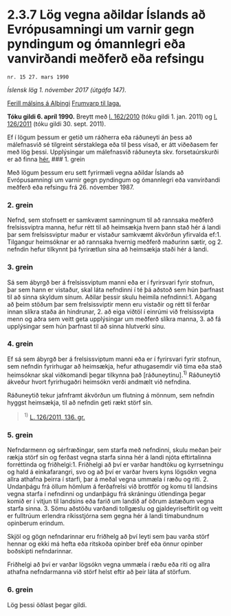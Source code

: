 # 2.3.7 Lög vegna aðildar Íslands að Evrópusamningi um varnir gegn pyndingum og ómannlegri eða vanvirðandi meðferð eða refsingu

`nr. 15 27. mars 1990`

_Íslensk lög 1. nóvember 2017 (útgáfa 147)._

[Ferill málsins á Alþingi](https://www.althingi.is/thingstorf/thingmalalistar-eftir-thingum/ferill/?ltg=112&mnr=240)
[Frumvarp til laga.](https://www.althingi.is/altext/112/s/0356.html)

**Tóku gildi 6. apríl 1990.**
Breytt með
[l. 162/2010](https://althingi.is/altext/stjt/2010.162.html) (tóku gildi 1. jan. 2011) og
[l. 126/2011](https://althingi.is/altext/stjt/2011.126.html) (tóku gildi 30. sept. 2011).

Ef í lögum þessum er getið um ráðherra eða ráðuneyti án þess að málefnasvið sé tilgreint sérstaklega eða til þess vísað, er átt viðeðasem fer með lög þessi. Upplýsingar um málefnasvið ráðuneyta skv. forsetaúrskurði er að finna [hér.](2017015.md) ### 1. grein

Með lögum þessum eru sett fyrirmæli vegna aðildar Íslands að Evrópusamningi um varnir gegn pyndingum og ómannlegri eða vanvirðandi meðferð eða refsingu frá 26. nóvember 1987.

### 2. grein

Nefnd, sem stofnsett er samkvæmt samningnum til að rannsaka meðferð frelsissviptra manna, hefur rétt til að heimsækja hvern þann stað hér á landi þar sem frelsissviptur maður er vistaður samkvæmt ákvörðun yfirvalda ef:1. Tilgangur heimsóknar er að rannsaka hvernig meðferð maðurinn sætir, og
2. nefndin hefur tilkynnt þá fyrirætlun sína að heimsækja staði hér á landi.

### 3. grein

Sá sem ábyrgð ber á frelsissviptum manni eða er í fyrirsvari fyrir stofnun, þar sem hann er vistaður, skal láta nefndinni í té þá aðstoð sem hún þarfnast til að sinna skyldum sínum. Aðilar þessir skulu heimila nefndinni:1. Aðgang að þeim stöðum þar sem frelsissviptir menn eru vistaðir og rétt til ferðar innan slíkra staða án hindrunar,
2. að eiga viðtöl í einrúmi við frelsissvipta menn og aðra sem veitt geta upplýsingar um meðferð slíkra manna,
3. að fá upplýsingar sem hún þarfnast til að sinna hlutverki sínu.

### 4. grein

Ef sá sem ábyrgð ber á frelsissviptum manni eða er í fyrirsvari fyrir stofnun, sem nefndin fyrirhugar að heimsækja, hefur athugasemdir við tíma eða stað heimsóknar skal viðkomandi þegar tilkynna það [ráðuneytinu].<sup>1)</sup> Ráðuneytið ákveður hvort fyrirhugaðri heimsókn verði andmælt við nefndina.

Ráðuneytið tekur jafnframt ákvörðun um flutning á mönnum, sem nefndin hyggst heimsækja, til að nefndin geti rækt störf sín.

> <sup>1)</sup> [L. 126/2011, 136. gr.](https://althingi.is/altext/stjt/2011.126.html)

### 5. grein

Nefndarmenn og sérfræðingar, sem starfa með nefndinni, skulu meðan þeir rækja störf sín og ferðast vegna starfa sinna hér á landi njóta eftirtalinna forréttinda og friðhelgi:1. Friðhelgi að því er varðar handtöku og kyrrsetningu og hald á einkafarangri, svo og að því er varðar hvers kyns lögsókn vegna allra athafna þeirra í starfi, þar á meðal vegna ummæla í ræðu og riti.
2. Undanþágu frá öllum hömlum á ferðafrelsi við brottför og komu til landsins vegna starfa í nefndinni og undanþágu frá skráningu útlendinga þegar komið er í vitjun til landsins eða farið um landið af öðrum ástæðum vegna starfa sinna.
3. Sömu aðstöðu varðandi tollgæslu og gjaldeyriseftirlit og veitt er fulltrúum erlendra ríkisstjórna sem gegna hér á landi tímabundnum opinberum erindum.

Skjöl og gögn nefndarinnar eru friðhelg að því leyti sem þau varða störf hennar og ekki má hefta eða ritskoða opinber bréf eða önnur opinber boðskipti nefndarinnar.

Friðhelgi að því er varðar lögsókn vegna ummæla í ræðu eða riti og allra athafna nefndarmanna við störf helst eftir að þeir láta af störfum.

### 6. grein

Lög þessi öðlast þegar gildi.
